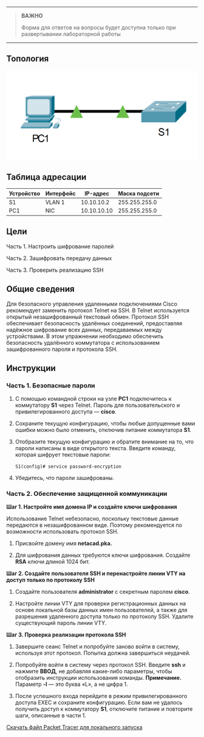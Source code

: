 
---

> **ВАЖНО**
> 
> Форма для ответов на вопросы будет доступна только при развертывании лабораторной работы 

---

## Топология

![](./assets/topology.png)

## Таблица адресации

| Устройство | Интерфейс | IP-адрес    | Маска подсети |
|------------|-----------|-------------|---------------|
| S1         | VLAN 1    | 10.10.10.2  | 255.255.255.0 |
| PC1        | NIC       | 10.10.10.10 | 255.255.255.0 |

## Цели

Часть 1. Настроить шифрование паролей

Часть 2. Зашифровать передачу данных

Часть 3. Проверить реализацию SSH

## Общие сведения

Для безопасного управления удаленными подключениями Cisco рекомендует заменить протокол Telnet на SSH. В Telnet используется открытый незашифрованный текстовый обмен. Протокол SSH обеспечивает безопасность удалённых соединений, предоставляя надёжное шифрование всех данных, передаваемых между устройствами. В этом упражнении необходимо обеспечить безопасность удалённого коммутатора с использованием зашифрованного пароля и протокола SSH.

## Инструкции

### Часть 1. Безопасные пароли

1.  С помощью командной строки на узле **PC1** подключитесь к коммутатору **S1** через Telnet. Пароль для пользовательского и привилегированного доступа — **cisco**.

2.  Сохраните текущую конфигурацию, чтобы любые допущенные вами ошибки можно было отменить, отключив питание коммутатора **S1**.

3.  Отобразите текущую конфигурацию и обратите внимание на то, что пароли написаны в виде открытого текста. Введите команду, которая шифрует текстовые пароли:

    ```
    S1(config)# service password-encryption
    ```

4.  Убедитесь, что пароли зашифрованы.

### Часть 2. Обеспечение защищенной коммуникации

**Шаг 1. Настройте имя домена IP и создайте ключи шифрования**

Использование Telnet небезопасно, поскольку текстовые данные передаются в незашифрованном виде. Поэтому рекомендуется по возможности использовать протокол SSH.

1.  Присвойте домену имя **netacad.pka.**

2.  Для шифрования данных требуются ключи шифрования. Создайте **RSA** ключи длиной 1024 бит.

**Шаг 2. Создайте пользователя SSH и перенастройте линии VTY на доступ только по протоколу SSH**

1.  Создайте пользователя **administrator** с секретным паролем **cisco**.

2.  Настройте линии VTY для проверки регистрационных данных на основе локальной базы данных имен пользователей, а также для разрешения удаленного доступа только по протоколу SSH. Удалите существующий пароль линии VTY.

**Шаг 3. Проверка реализации протокола SSH**

1.  Завершите сеанс Telnet и попробуйте заново войти в систему, используя этот протокол. Попытка должна завершиться неудачей.

2. Попробуйте войти в систему через протокол SSH. Введите **ssh** и нажмите **ВВОД**, не добавляя какие-либо параметры, чтобы отобразить инструкции использования команды.
**Примечание.** Параметр **-l** — это буква «L», а не цифра 1.

3. После успешного входа перейдите в режим привилегированного доступа EXEC и сохраните конфигурацию. Если вам не удалось получить доступ к коммутатору **S1**, отключите питание и повторите шаги, описанные в части 1.

[Скачать файл Packet Tracer для локального запуска](./assets/1.3.6-lab.pka)
